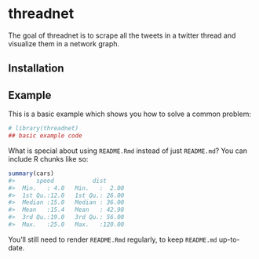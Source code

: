 
<!-- README.md is generated from README.Rmd. Please edit that file -->

# threadnet

<!-- badges: start -->

<!-- badges: end -->

The goal of threadnet is to scrape all the tweets in a twitter thread
and visualize them in a network
graph.

## Installation

<!-- You can install the released version of threadnet from [CRAN](https://CRAN.R-project.org) with: -->

<!-- ``` r -->

<!-- install.packages("threadnet") -->

<!-- ``` -->

## Example

This is a basic example which shows you how to solve a common problem:

``` r
# library(threadnet)
## basic example code
```

What is special about using `README.Rmd` instead of just `README.md`?
You can include R chunks like so:

``` r
summary(cars)
#>      speed           dist       
#>  Min.   : 4.0   Min.   :  2.00  
#>  1st Qu.:12.0   1st Qu.: 26.00  
#>  Median :15.0   Median : 36.00  
#>  Mean   :15.4   Mean   : 42.98  
#>  3rd Qu.:19.0   3rd Qu.: 56.00  
#>  Max.   :25.0   Max.   :120.00
```

You’ll still need to render `README.Rmd` regularly, to keep `README.md`
up-to-date.
